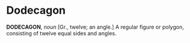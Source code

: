 # Dodecagon

**DODECAGON**, _noun_ \[Gr., twelve; an angle.\] A regular figure or polygon, consisting of twelve equal sides and angles.